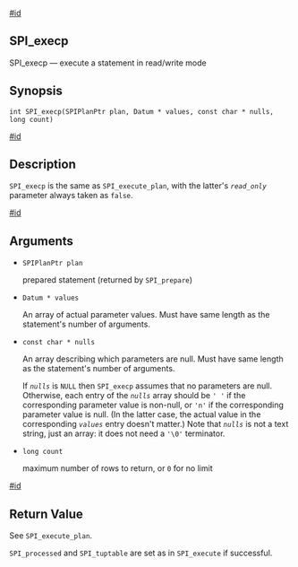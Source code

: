 [#id](#SPI-SPI-EXECP)

## SPI_execp

SPI_execp — execute a statement in read/write mode

## Synopsis

```
int SPI_execp(SPIPlanPtr plan, Datum * values, const char * nulls, long count)
```

[#id](#id-1.8.12.8.18.5)

## Description

`SPI_execp` is the same as `SPI_execute_plan`, with the latter's _`read_only`_ parameter always taken as `false`.

[#id](#id-1.8.12.8.18.6)

## Arguments

- `SPIPlanPtr plan`

  prepared statement (returned by `SPI_prepare`)

- `Datum * values`

  An array of actual parameter values. Must have same length as the statement's number of arguments.

- `const char * nulls`

  An array describing which parameters are null. Must have same length as the statement's number of arguments.

  If _`nulls`_ is `NULL` then `SPI_execp` assumes that no parameters are null. Otherwise, each entry of the _`nulls`_ array should be `' '` if the corresponding parameter value is non-null, or `'n'` if the corresponding parameter value is null. (In the latter case, the actual value in the corresponding _`values`_ entry doesn't matter.) Note that _`nulls`_ is not a text string, just an array: it does not need a `'\0'` terminator.

- `long count`

  maximum number of rows to return, or `0` for no limit

[#id](#id-1.8.12.8.18.7)

## Return Value

See `SPI_execute_plan`.

`SPI_processed` and `SPI_tuptable` are set as in `SPI_execute` if successful.
